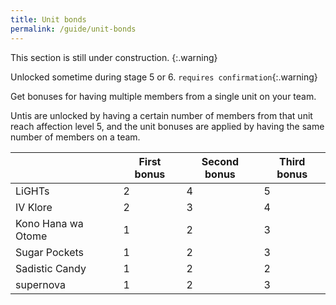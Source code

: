 ```yaml
---
title: Unit bonds
permalink: /guide/unit-bonds
---
```


This section is still under construction.
{:.warning}

Unlocked sometime during stage 5 or 6. `requires confirmation`{:.warning}

Get bonuses for having multiple members from a single unit on your team.

Untis are unlocked by having a certain number of members from that unit reach
affection level 5, and the unit bonuses are applied by having the same number of
members on a team.

|                    | First bonus | Second bonus | Third bonus |
|--------------------|-------------|--------------|-------------|
| LiGHTs             | 2           | 4            | 5           |
| IV Klore           | 2           | 3            | 4           |
| Kono Hana wa Otome | 1           | 2            | 3           |
| Sugar Pockets      | 1           | 2            | 3           |
| Sadistic Candy     | 1           | 2            | 2           |
| supernova          | 1           | 2            | 3           |
